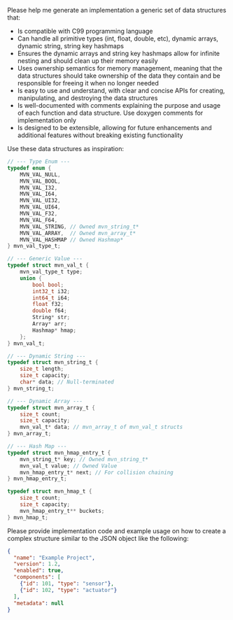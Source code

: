 Please help me generate an implementation a generic set of data structures that:

- Is compatible with C99 programming language
- Can handle all primitive types (int, float, double, etc), dynamic arrays, dynamic string, string key hashmaps
- Ensures the dynamic arrays and string key hashmaps allow for infinite nesting and should clean up their memory easily
- Uses ownership semantics for memory management, meaning that the data structures should take ownership of the data they contain and be responsible for freeing it when no longer needed
- Is easy to use and understand, with clear and concise APIs for creating, manipulating, and destroying the data structures
- Is well-documented with comments explaining the purpose and usage of each function and data structure. Use doxygen comments for implementation only
- Is designed to be extensible, allowing for future enhancements and additional features without breaking existing functionality

Use these data structures as inspiration:

```c
// --- Type Enum ---
typedef enum {
    MVN_VAL_NULL,
    MVN_VAL_BOOL,
    MVN_VAL_I32,
    MVN_VAL_I64,
    MVN_VAL_UI32,
    MVN_VAL_UI64,
    MVN_VAL_F32,
    MVN_VAL_F64,
    MVN_VAL_STRING, // Owned mvn_string_t*
    MVN_VAL_ARRAY,  // Owned mvn_array_t*
    MVN_VAL_HASHMAP // Owned Hashmap*
} mvn_val_type_t;

// --- Generic Value ---
typedef struct mvn_val_t {
    mvn_val_type_t type;
    union {
        bool bool;
        int32_t i32;
        int64_t i64;
        float f32;
        double f64;
        String* str;
        Array* arr;
        Hashmap* hmap;
    };
} mvn_val_t;

// --- Dynamic String ---
typedef struct mvn_string_t {
    size_t length;
    size_t capacity;
    char* data; // Null-terminated
} mvn_string_t;

// --- Dynamic Array ---
typedef struct mvn_array_t {
    size_t count;
    size_t capacity;
    mvn_val_t* data; // mvn_array_t of mvn_val_t structs
} mvn_array_t;

// --- Hash Map ---
typedef struct mvn_hmap_entry_t {
    mvn_string_t* key; // Owned mvn_string_t*
    mvn_val_t value; // Owned Value
    mvn_hmap_entry_t* next; // For collision chaining
} mvn_hmap_entry_t;

typedef struct mvn_hmap_t {
    size_t count;
    size_t capacity;
    mvn_hmap_entry_t** buckets;
} mvn_hmap_t;
```

Please provide implementation code and example usage on how to create a complex structure similar to the JSON object like the following:

```json
{
  "name": "Example Project",
  "version": 1.2,
  "enabled": true,
  "components": [
    {"id": 101, "type": "sensor"},
    {"id": 102, "type": "actuator"}
  ],
  "metadata": null
}
```
